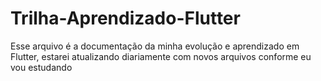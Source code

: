 # Trilha-Aprendizado-Flutter
 Esse arquivo é a documentação da minha evolução e aprendizado em Flutter, estarei atualizando diariamente com novos arquivos conforme eu vou estudando
